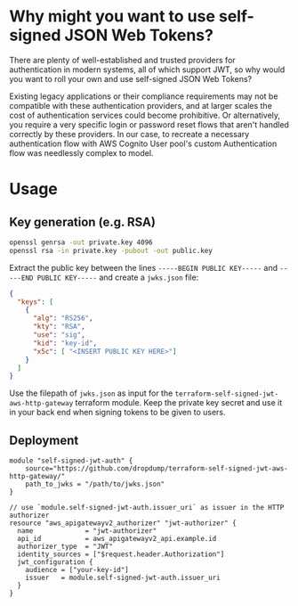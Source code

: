 # Why might you want to use self-signed JSON Web Tokens?
There are plenty of well-established and trusted providers for authentication in modern systems, all of which support JWT, so why would you want to roll your own and use self-signed JSON Web Tokens?

Existing legacy applications or their compliance requirements may not be compatible with these authentication providers, and at larger scales the cost of authentication services could become prohibitive. Or alternatively, you require a very specific login or password reset flows that aren't handled correctly by these providers. In our case, to recreate a necessary authentication flow with AWS Cognito User pool's custom Authentication flow was needlessly complex to model.



# Usage
## Key generation (e.g. RSA)
```sh
openssl genrsa -out private.key 4096
openssl rsa -in private.key -pubout -out public.key
```
Extract the public key between the lines `-----BEGIN PUBLIC KEY-----` and `-----END PUBLIC KEY-----` and create a `jwks.json` file:
```json
{
  "keys": [
    {
      "alg": "RS256", 
      "kty": "RSA",
      "use": "sig",
      "kid": "key-id",
      "x5c": [ "<INSERT PUBLIC KEY HERE>"]
    }
  ]
}
```
Use the filepath of `jwks.json` as input for the `terraform-self-signed-jwt-aws-http-gateway` terraform module. Keep the private key secret and use it in your back end when signing tokens to be given to users.
## Deployment
```hcl
module "self-signed-jwt-auth" {
    source="https://github.com/dropdump/terraform-self-signed-jwt-aws-http-gateway/"
    path_to_jwks = "/path/to/jwks.json"
}

// use `module.self-signed-jwt-auth.issuer_uri` as issuer in the HTTP authorizer 
resource "aws_apigatewayv2_authorizer" "jwt-authorizer" {
  name             = "jwt-authorizer"
  api_id           = aws_apigatewayv2_api.example.id
  authorizer_type  = "JWT"
  identity_sources = ["$request.header.Authorization"]
  jwt_configuration {
    audience = ["your-key-id"]
    issuer   = module.self-signed-jwt-auth.issuer_uri
  }
}

```
